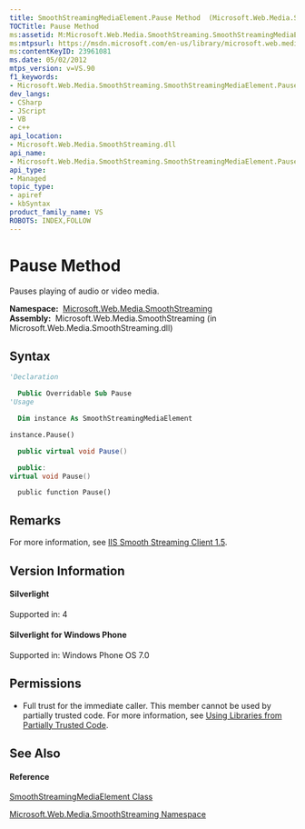 ```yaml
---
title: SmoothStreamingMediaElement.Pause Method  (Microsoft.Web.Media.SmoothStreaming)
TOCTitle: Pause Method
ms:assetid: M:Microsoft.Web.Media.SmoothStreaming.SmoothStreamingMediaElement.Pause
ms:mtpsurl: https://msdn.microsoft.com/en-us/library/microsoft.web.media.smoothstreaming.smoothstreamingmediaelement.pause(v=VS.90)
ms:contentKeyID: 23961081
ms.date: 05/02/2012
mtps_version: v=VS.90
f1_keywords:
- Microsoft.Web.Media.SmoothStreaming.SmoothStreamingMediaElement.Pause
dev_langs:
- CSharp
- JScript
- VB
- c++
api_location:
- Microsoft.Web.Media.SmoothStreaming.dll
api_name:
- Microsoft.Web.Media.SmoothStreaming.SmoothStreamingMediaElement.Pause
api_type:
- Managed
topic_type:
- apiref
- kbSyntax
product_family_name: VS
ROBOTS: INDEX,FOLLOW
---
```


# Pause Method

Pauses playing of audio or video media.

**Namespace:**  [Microsoft.Web.Media.SmoothStreaming](microsoft-web-media-smoothstreaming-namespace_1.md)  
**Assembly:**  Microsoft.Web.Media.SmoothStreaming (in Microsoft.Web.Media.SmoothStreaming.dll)

## Syntax

``` vb
'Declaration

  Public Overridable Sub Pause
'Usage

  Dim instance As SmoothStreamingMediaElement

instance.Pause()
```

``` csharp
  public virtual void Pause()
```

``` c++
  public:
virtual void Pause()
```

``` jscript
  public function Pause()
```

## Remarks

For more information, see [IIS Smooth Streaming Client 1.5](microsoft-smooth-streaming-client-2-0.md).

## Version Information

#### Silverlight

Supported in: 4  

#### Silverlight for Windows Phone

Supported in: Windows Phone OS 7.0  

## Permissions

  - Full trust for the immediate caller. This member cannot be used by partially trusted code. For more information, see [Using Libraries from Partially Trusted Code](https://msdn.microsoft.com/en-us/library/8skskf63\(v=vs.90\)).

## See Also

#### Reference

[SmoothStreamingMediaElement Class](smoothstreamingmediaelement-class-microsoft-web-media-smoothstreaming_1.md)

[Microsoft.Web.Media.SmoothStreaming Namespace](microsoft-web-media-smoothstreaming-namespace_1.md)

